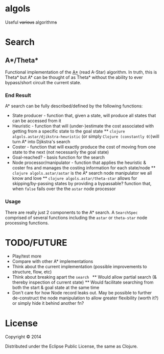 # algols

Useful ~~various~~ algorithm~~s~~

# Search

## A*/Theta*

Functional implementation of the [A*](http://en.wikipedia.org/wiki/A*_search_algorithm) (read A-Star) algorithm.  In truth, this is Theta* but A* can be thought of as
Theta* without the ability to ever bypass/short circuit the current state.

### End Result
                
A* search can be fully described/defined by the following functions:
* State producer - function that, given a state, will produce all states that can be accessed from it
* Heuristic - function that will (under-)estimate the cost associated with getting from a specific
state to the goal state
** ```clojure algols.astar/djikstra-heuristic``` (or simply ```Clojure (constantly 0)```)will 
turn A* into Djikstra's search
* Coster - function that will exactly produce the cost of moving from one state to the next (not
necessarily the goal state)
* Goal-reached? - basis function for the search
* Node processor/manipulator - function that applies the heuristic & coster fns and 
manages the costing information for each state/node
** ```clojure algols.astar/astar``` is the A* search node manipulator we all know and love
** ```clojure algols.astar/theta-star``` allows for skipping/by-passing states by providing a bypassable?
 function that, when ````false```` fails over the the ````astar```` node processor

### Usage

There are really just 2 components to the A* search. A ````SearchSpec```` comprised of several
functions including the ````astar```` or ````theta-star```` node processing functions.

# TODO/FUTURE
* Play/test more
* Compare with other A* implementations
* Think about the current implementation (possible improvements to structure, flow, etc)
* Think about breaking apart the ````search ````
** Would allow partial search (& thereby inspection of current state)
** Would facilitate searching from both the start & goal state at the same time
* Don't care for how Node record leaks out.  May be possible to further de-construct the node
 manipulation to allow greater flexibility (worth it?) or simply hide it behind another fn?

# License

Copyright © 2014

Distributed under the Eclipse Public License, the same as Clojure.
